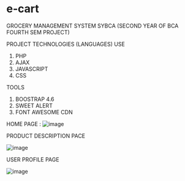 # e-cart
GROCERY MANAGEMENT SYSTEM SYBCA (SECOND YEAR OF BCA FOURTH SEM PROJECT)

PROJECT TECHNOLOGIES (LANGUAGES) USE
1. PHP
2. AJAX
3. JAVASCRIPT
4. CSS

TOOLS
1. BOOSTRAP 4.6
2. SWEET ALERT
3. FONT AWESOME CDN

HOME PAGE : 
![image](https://user-images.githubusercontent.com/111139558/184530285-03dd3281-cb7b-40f9-9ddf-b35a8b5b6209.png)

PRODUCT DESCRIPTION PACE

![image](https://user-images.githubusercontent.com/111139558/184530290-bc89e60f-e0ec-4c4c-a7ec-75ae37a9ff8c.png)

USER PROFILE PAGE

![image](https://user-images.githubusercontent.com/111139558/184530305-3105523c-d9e3-4c28-9904-d292552ffe99.png)
